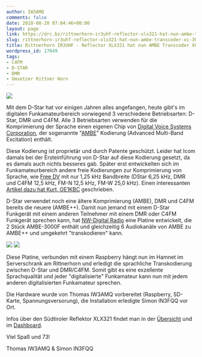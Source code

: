 ```yaml
---
author: IW3AMQ
comments: false
date: 2018-08-20 07:04:46+00:00
layout: page
link: https://drc.bz/rittnerhorn-ir3uhf-reflector-xlx321-hat-nun-ambe-transcoder-xc-3006/
slug: rittnerhorn-ir3uhf-reflector-xlx321-hat-nun-ambe-transcoder-xc-3006
title: Rittnerhorn IR3UHF - Reflector XLX321 hat nun AMBE Transcoder XC-3006
wordpress_id: 17049
tags:
- C4FM
- D-STAR
- DMR
- Umsetzer Rittner Horn
---
```


![](https://drc.bz/wp-content/uploads/2018/08/XC-3006Top.jpeg)

Mit dem D-Star hat vor einigen Jahren alles angefangen, heute gibt's im digitalen Funkamateurbereich vorwiegend 3 verschiedene Betriebsarten: D-Star, DMR und C4FM. Alle 3 Betriebsarten verwenden für die Komprimierung der Sprache einen eigenen Chip von [Digital Voice Systems Corporation](http://www.dvsinc.com/), der sogenannte "[AMBE](https://de.wikipedia.org/wiki/Advanced_Multi-Band_Excitation)" Kodierung (Advanced Multi-Band Excitation) enthält.

Diese Kodierung ist proprietär und durch Patente geschützt. Leider hat Icom damals bei der Ersteinführung von D-Star auf diese Kodierung gesetzt, da es damals auch nichts besseres gab. Später erst entwickelten sich im Funkamateurbereich andere freie Kodierungen zur Komprimierung von Sprache, wie [Free DV](https://freedv.org/) mit nur 1,25 kHz Bandbreite (DStar 6,25 kHz, DMR und C4FM 12,5 kHz, FM-N 12,5 kHz, FM-W 25,0 kHz). Einen interessanten [Artikel dazu hat Kurt, OE1KBC](https://www.oe1-oevsv.at/downloads/ibt_2016-03-10_oe1kbc_betriebsarten_digitale_sprache.pdf) geschrieben.

D-Star verwendet noch eine ältere Komprimierung (AMBE), DMR und C4FM bereits die neuere (AMBE++). Damit nun jemand mit einem D-Star Funkgerät mit einem anderen Teilnehmer mit einem DMR oder C4FM Funkgerät sprechen kann, hat [NW-Digital Radio](http://nwdigitalradio.com/product/xc-3006/) eine Platine entwickelt, die 2 Stück AMBE-3000F enthält und gleichzeitig 6 Audiokanäle von AMBE zu AMBE++ und umgekehrt "transkodieren" kann.

![](https://drc.bz/wp-content/uploads/2018/08/IMG_20180817_161515_607-1024x768.jpg) ![](https://drc.bz/wp-content/uploads/2018/08/XC-3006-e1534748412115.jpg)

Diese Platine, verbunden mit einem Raspberry hängt nun im Hamnet im Serverschrank am Rittnerhorn und erledigt die sprachliche Transkodierung zwischen D-Star und DMR/C4FM. Somit gibt es eine exzellente Sprachqualität und jeder "digitalisierte" Funkamateur kann nun mit jedem anderen digitalisierten Funkamateur sprechen.

Die Hardware wurde von Thomas IW3AMQ vorbereitet (Raspberry, SD-Karte, Spannungsversorung), die Installation erledigte Simon IN3FQQ vor Ort.

Infos über den Südtiroler Reflektor XLX321 findet man in der [Übersicht](https://drc.bz/betriebsarten/digitalfunk/uebersicht/) und im [Dashboard](http://xlx321.net.drc.bz/index.php).

Viel Spaß und 73!

Thomas IW3AMQ & Simon IN3FQQ
